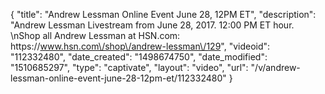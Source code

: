 {
    "title": "Andrew Lessman Online Event June 28, 12PM ET",
    "description": "Andrew Lessman Livestream from June 28, 2017. 12:00 PM ET hour. \nShop all Andrew Lessman at HSN.com: https:\/\/www.hsn.com\/shop\/andrew-lessman\/129",
    "videoid": "112332480",
    "date_created": "1498674750",
    "date_modified": "1510685297",
    "type": "captivate",
    "layout": "video",
    "url": "\/v\/andrew-lessman-online-event-june-28-12pm-et\/112332480"
}